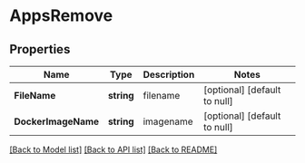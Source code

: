 # AppsRemove

## Properties
Name | Type | Description | Notes
------------ | ------------- | ------------- | -------------
**FileName** | **string** | filename | [optional] [default to null]
**DockerImageName** | **string** | imagename | [optional] [default to null]

[[Back to Model list]](../README.md#documentation-for-models) [[Back to API list]](../README.md#documentation-for-api-endpoints) [[Back to README]](../README.md)

